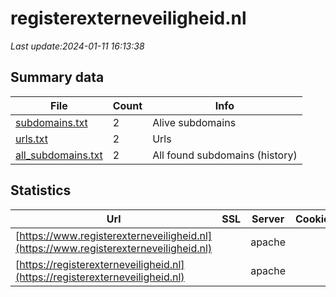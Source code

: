 # registerexterneveiligheid.nl
*Last update:2024-01-11 16:13:38*
## Summary data
| File       | Count | Info |
|------------|-------|------|
|[subdomains.txt](/data/registerexterneveiligheid/subdomains.txt)|2|Alive subdomains|
|[urls.txt](/data/registerexterneveiligheid/urls.txt)|2|Urls|
|[all_subdomains.txt](/data/registerexterneveiligheid/all_subdomains.txt)|2|All found subdomains (history)|
## Statistics
| Url | SSL | Server | Cookie | HSTS | CSP | XFO | XXP | RP | Tech |
|------------|-------|------|------|------|------|------|------|------|------|
|[https://www.registerexterneveiligheid.nl](https://www.registerexterneveiligheid.nl)| |apache| |:white_check_mark: | | |:white_check_mark: | |:white_check_mark: |Apache HTTP Server D...|
|[https://registerexterneveiligheid.nl](https://registerexterneveiligheid.nl)| |apache| |:white_check_mark: | | |:white_check_mark: | |:white_check_mark: |Apache HTTP Server H...|